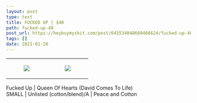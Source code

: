 ```yaml
---
layout: post
type: text
title: FUCKED UP | $40
path: fucked-up-40
post_url: https://heybuymyshit.com/post/641534048669466624/fucked-up-40
tags: []
date: 2021-01-28
---
```




<table style="width:100%;"><tr><td style="vertical-align:top;">
      <figure class="tmblr-full" data-orig-height="2048" data-orig-width="1365" data-orig-src="https://concertshirts.netlify.app/shirts/0296/0296-01.jpg"><img src="https://64.media.tumblr.com/1baefb7acd31c2623551486a6b0ca8bd/a3d3c96ec3eb835f-9a/s540x810/a3b1b63b57956f7619c4b0287518cdfd0c8a92a1.jpg" data-orig-height="2048" data-orig-width="1365" data-orig-src="https://concertshirts.netlify.app/shirts/0296/0296-01.jpg"/></figure></td>
    <td style="vertical-align:top;">
      <figure class="tmblr-full" data-orig-height="2048" data-orig-width="1365" data-orig-src="https://concertshirts.netlify.app/shirts/0296/0296-02.jpg"><img src="https://64.media.tumblr.com/6c565027ef628f8003bffab2db6b976f/a3d3c96ec3eb835f-f3/s540x810/43468bb44fb96f249832a48f2c509a54336f5155.jpg" data-orig-height="2048" data-orig-width="1365" data-orig-src="https://concertshirts.netlify.app/shirts/0296/0296-02.jpg"/></figure></td>
  </tr></table><p>
  Fucked Up | Queen Of Hearts (David Comes To Life)<br/>SMALL | Unlisted (cotton/blend)/A | Peace and Cotton
</p>
